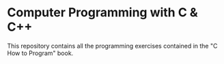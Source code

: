 # Computer Programming with C & C++
This repository contains all the programming exercises contained in the "C How to Program" book.
